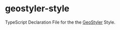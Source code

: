 # geostyler-style

TypeScript Declaration File for the the [GeoStyler](https://github.com/terrestris/geostyler) Style.
